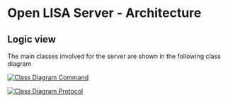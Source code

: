 # Open LISA Server - Architecture

## Logic view

The main classes involved for the server are shown in the following class diagram

[![Class Diagram Command](https://tinyurl.com/2dv383pr)](https://tinyurl.com/2dv383pr)<!--![Class Diagram Command](./class_diagram_command.puml)-->

[![Class Diagram Protocol](https://tinyurl.com/2dv383pr)](https://tinyurl.com/2dv383pr)<!--![Class Diagram Protocol](./class_diagram_protocol.puml)-->
